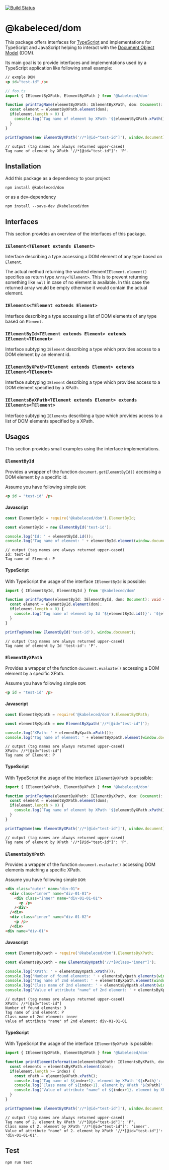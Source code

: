 [![Build Status](https://travis-ci.org/kabeleced77/dom.svg?branch=master)](https://travis-ci.org/kabeleced77/dom)

# @kabeleced/dom

This package offers interfaces for [TypeScript](https://www.typescriptlang.org/) and implementations for TypeScript and JavaScript helping to interact with the [Document Object Model](https://www.w3.org/DOM/#what) (DOM).

Its main goal is to provide interfaces and implementations used by a TypeScript application like following small example:
```HTML
// exmple DOM
<p id="test-id" /p>
```
```TypeScript
// foo.ts
import { IElementByXPath, ElementByXPath } from '@kabeleced/dom'

function printTagName(elementByXPath: IElementByXPath, dom: Document): void {
  const element = elementByXPath.element(dom);
  if(element.length > 0) {
    console.log(`Tag name of element by XPath '${elementByXPath.xPath()}': '${element[0].tagName}'.`);
  }
}

printTagName(new ElementByXPath('//*[@id="test-id"]'), window.document);
```
```
// output (tag names are always returned upper-cased)
Tag name of element by XPath '//*[@id="test-id"]': 'P'.
```

## Installation
Add this package as a dependency to your project
```
npm install @kabeleced/dom
```
or as a dev-dependency
```
npm install --save-dev @kabeleced/dom
```

## Interfaces
This section provides an overview of the interfaces of this package.

### `IElement<TElement extends Element>`
Interface describing a type accessing a DOM element of any type based on `Element`.

The actual method returning the wanted element`IElement.element()` specifies as return type `Array<TElement>`. This is to prevent returning something like `null` in case of no element is available. In this case the returned array would be empty otherwise it would contain the actual element. 

### `IElements<TElement extends Element>`
Interface describing a type accessing a list of DOM elements of any type based on `Element`.

### `IElementById<TElement extends Element> extends IElement<TElement>`
Interface subtyping `IElement` describing a type which provides access to a DOM element by an element id.

### `IElementByXPath<TElement extends Element> extends IElement<TElement>`
Interface subtyping `IElement` describing a type which provides access to a DOM element specified by a XPath.

### `IElementsByXPath<TElement extends Element> extends IElements<TElement>`
Interface subtyping `IElements` describing a type which provides access to a list of DOM elements specified by a XPath.

## Usages
This section provides small examples using the interface implementations.

### `ElementById`
Provides a wrapper of the function `document.getElementById()` accessing a DOM element by a specific id.

Assume you have following simple `DOM`:
```HTML
<p id = "test-id" /p>
```

#### Javascript

```javascript
const ElementById = require('@kabeleced/dom').ElementById;

const elementById = new ElementById('test-id');

console.log('Id: ' + elementById.id());
console.log('Tag name of element: ' + elementById.element(window.document)[0].tagName);
```
```
// output (tag names are always returned upper-cased)
Id: test-id
Tag name of Element: P
```

#### TypeScript

With TypeScript the usage of the interface `IElementById` is possible:
```typescript
import { IElementById, ElementById } from '@kabeleced/dom'

function printTagName(elementById: IElementById, dom: Document): void {
  const element = elementById.element(dom);
  if(element.length > 0) {
    console.log(`Tag name of element by Id '${elementById.id()}': '${element[0].tagName}'.`);
  }
}

printTagName(new ElementById('test-id'), window.document);
```
```
// output (tag names are always returned upper-cased)
Tag name of element by Id 'test-id': 'P'.
```
### `ElementByXPath`
Provides a wrapper of the function `document.evaluate()` accessing a DOM element by a specific XPath.

Assume you have following simple `DOM`:
```HTML
<p id = "test-id" /p>
```

#### Javascript

```javascript
const ElementByXpath = require('@kabeleced/dom').ElementByXPath;

const elementByXpath = new ElementByXpath('//*[@id="test-id"]');

console.log('XPath: ' + elementByXpath.xPath());
console.log('Tag name of element: ' + elementByXpath.element(window.document)[0].tagName);
```
```
// output (tag names are always returned upper-cased)
XPath: //*[@id="test-id"]
Tag name of Element: P
```

#### TypeScript

With TypeScript the usage of the interface `IElementByXPath` is possible:
```typescript
import { IElementByXPath, ElementByXPath } from '@kabeleced/dom'

function printTagName(elementByXPath: IElementByXPath, dom: Document): void {
  const element = elementByXPath.element(dom);
  if(element.length > 0) {
    console.log(`Tag name of element by XPath '${elementByXPath.xPath()}': '${element[0].tagName}'.`);
  }
}

printTagName(new ElementByXPath('//*[@id="test-id"]'), window.document);
```
```
// output (tag names are always returned upper-cased)
Tag name of element by XPath '//*[@id="test-id"]': 'P'.
```

### `ElementsByXPath`
Provides a wrapper of the function `document.evaluate()` accessing DOM elements matching a specific XPath.

Assume you have following simple `DOM`:
```HTML
<div class="outer" name="div-01">
  <div class="inner" name="div-01-01">
    <div class="inner" name="div-01-01-01">
      <p /p>
    /<div>
  /<div>
  <div class="inner" name="div-01-02">
    <p /p>
  /<div>
<div name="div-01">
```

#### Javascript

```javascript
const ElementsByXpath = require('@kabeleced/dom').ElementsByXPath;

const elementsByXpath = new ElementsByXpath('//*[@class="inner"]');

console.log('XPath: ' + elementsByXpath.xPath());
console.log('Number of found elements: ' + elementsByXpath.elements(window.document).length);
console.log('Tag name of 2nd element: ' + elementsByXpath.element(window.document)[1].tagName);
console.log('Class name of 2nd element: ' + elementsByXpath.element(window.document)[1].className);
console.log('Value of attribute "name" of 2nd element: ' + elementsByXpath.element(window.document)[1].getAttribute('name');
```
```
// output (tag names are always returned upper-cased)
XPath: //*[@id="test-id"]
Number of found elements: 3
Tag name of 2nd element: P
Class name of 2nd element: inner
Value of attribute "name" of 2nd element: div-01-01-01
```

#### TypeScript

With TypeScript the usage of the interface `IElementByXPath` is possible:
```typescript
import { IElementByXPath, ElementByXPath } from '@kabeleced/dom'

function printElementInformation(elementsByXPath: IElementsByXPath, dom: Document, index: number): void {
  const elements = elementsByXPath.element(dom);
  if(element.length >= index) {
    const xPath = elementByXPath.xPath();
    console.log(`Tag name of ${index+1}. element by XPath '${xPath}': '${element[index].tagName}'.`);
    console.log(`Class name of ${index+1}. element by XPath '${xPath}': '${element[index].className}'.`);
    console.log(`Value of attribute "name" of ${index+1}. element by XPath '${xPath}': '${element[index].getAttribute('name')}'.`);
  }
}

printTagName(new ElementByXPath('//*[@id="test-id"]'), window.document, 1);
```
```
// output (tag names are always returned upper-cased)
Tag name of 2. element by XPath '//*[@id="test-id"]': 'P'.
Class name of 2. element by XPath '//*[@id="test-id"]': 'inner'.
Value of attribute "name" of 2. element by XPath '//*[@id="test-id"]': 'div-01-01-01'.
```
## Test

```sh
npm run test
```
<!--stackedit_data:
eyJoaXN0b3J5IjpbMTcxOTIzMjE1OSwtNzA2NjIyMzU5LDIyMz
U2Mjc3MywtMTU2MzQxMzQ5OV19
-->